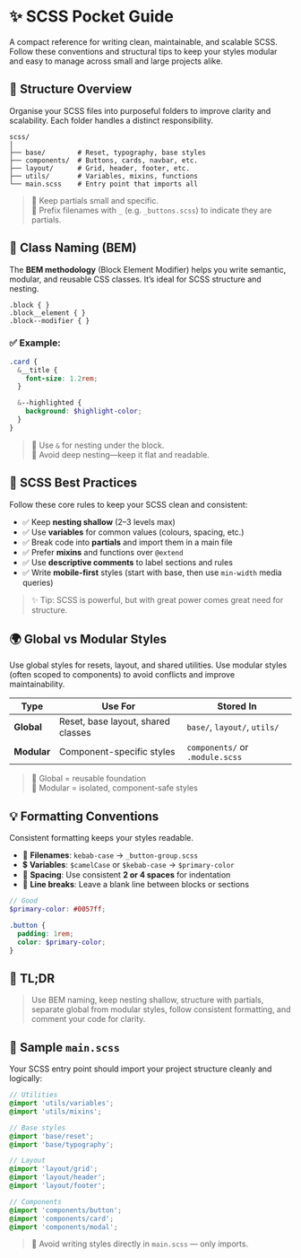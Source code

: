 # ✨ SCSS Pocket Guide  

A compact reference for writing clean, maintainable, and scalable SCSS. Follow these conventions and structural tips to keep your styles modular and easy to manage across small and large projects alike.  

## 📁 Structure Overview  

Organise your SCSS files into purposeful folders to improve clarity and scalability. Each folder handles a distinct responsibility.

```
scss/
│
├── base/        # Reset, typography, base styles
├── components/  # Buttons, cards, navbar, etc.
├── layout/      # Grid, header, footer, etc.
├── utils/       # Variables, mixins, functions
└── main.scss    # Entry point that imports all
```

> 🔹 Keep partials small and specific.  
> 🔹 Prefix filenames with `_` (e.g. `_buttons.scss`) to indicate they are partials.

## 🧱 Class Naming (BEM)

The **BEM methodology** (Block Element Modifier) helps you write semantic, modular, and reusable CSS classes. It’s ideal for SCSS structure and nesting.  

```
.block { }
.block__element { }
.block--modifier { }
```

### ✅ Example:

```scss
.card {
  &__title {
    font-size: 1.2rem;
  }

  &--highlighted {
    background: $highlight-color;
  }
}
```  

> 🔹 Use `&` for nesting under the block.  
> 🔹 Avoid deep nesting—keep it flat and readable.

## 🎯 SCSS Best Practices

Follow these core rules to keep your SCSS clean and consistent:

- ✅ Keep **nesting shallow** (2–3 levels max)
- ✅ Use **variables** for common values (colours, spacing, etc.)
- ✅ Break code into **partials** and import them in a main file
- ✅ Prefer **mixins** and functions over `@extend`
- ✅ Use **descriptive comments** to label sections and rules
- ✅ Write **mobile-first** styles (start with base, then use `min-width` media queries)

> ✨ Tip: SCSS is powerful, but with great power comes great need for structure.  

## 🌍 Global vs Modular Styles  

Use global styles for resets, layout, and shared utilities. Use modular styles (often scoped to components) to avoid conflicts and improve maintainability.  

| Type        | Use For                             | Stored In                |
|-------------|--------------------------------------|---------------------------|
| **Global**  | Reset, base layout, shared classes   | `base/`, `layout/`, `utils/` |
| **Modular** | Component-specific styles            | `components/` or `.module.scss` |

> 🔹 Global = reusable foundation  
> 🔹 Modular = isolated, component-safe styles  

## 💡 Formatting Conventions  

Consistent formatting keeps your styles readable.

- 📄 **Filenames**: `kebab-case` -> `_button-group.scss`
- 💲 **Variables**: `$camelCase` or `$kebab-case` -> `$primary-color`
- 📏 **Spacing**: Use consistent **2 or 4 spaces** for indentation
- 📐 **Line breaks**: Leave a blank line between blocks or sections

```scss
// Good
$primary-color: #0057ff;

.button {
  padding: 1rem;
  color: $primary-color;
}
```

## 🚀 TL;DR  

> Use BEM naming, keep nesting shallow, structure with partials, separate global from modular styles, follow consistent formatting, and comment your code for clarity.  

## 🧩 Sample `main.scss`

Your SCSS entry point should import your project structure cleanly and logically:

```scss
// Utilities
@import 'utils/variables';
@import 'utils/mixins';

// Base styles
@import 'base/reset';
@import 'base/typography';

// Layout
@import 'layout/grid';
@import 'layout/header';
@import 'layout/footer';

// Components
@import 'components/button';
@import 'components/card';
@import 'components/modal';
```  

> 🔹 Avoid writing styles directly in `main.scss` — only imports.  

